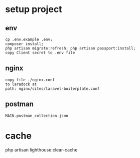 # setup project
## env
```
cp .env.example .env;
composer install;
php artisan migrate:refresh; php artisan passport:install; 
copy Client secret to .env file
```
## nginx
```
copy file ./nginx.conf 
to laradock at
path: nginx/sites/laravel-boilerplate.conf
```
## postman
```
MAIN.postman_collection.json
```

# cache 
php artisan lighthouse:clear-cache

[//]: # (# copy)
[//]: # (cp -fR /Users/nguyenvantien/Jobs/boilerplate/laravel-graphql/* /Users/nguyenvantien/Jobs/codeby/codeby-be)
